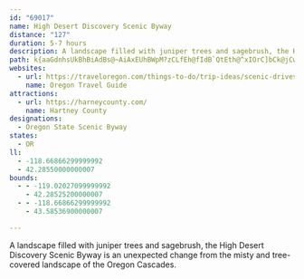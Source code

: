 ```yaml
---
id: "69017"
name: High Desert Discovery Scenic Byway
distance: "127"
duration: 5-7 hours
description: A landscape filled with juniper trees and sagebrush, the High Desert Discovery Scenic Byway is an unexpected change from the misty and tree-covered landscape of the Oregon Cascades.
path: k{aaGdnhsUkBhBiAdBs@~AiAxEUhBWpM?zCLfEh@fIdB`QtEth@^xIOrC]bCk@jCwE`O}Wv}@wDnLs@rAsAjBkBfBmC~Au[pMkBbA}BlBsAjB}BbE}l@~iA_BrD}AfFiAnFmFn]OxCHfCPrBrAfFTxAL~AElCg@lDU`AiEjKm@xBUzB@~FElBOfB[jBg@rAy@zAiCpCia@x[_EzDaG|H}D`HyCtGyDtJiBvDqVfe@yBfF{\|uAaqAvoFaZlkAsBfKgCvRkAlG{I|ZgCzHuArD}F`LYdA[lC?rCz@zHLrDWhE_BlOOvMKjBWxB{AfJyAfMaAfFk@jB_AlBqCzCe@v@I`@Kp@ObKi@dDo@rCmCnOYfCs@tKUlG_@xDo@zCi@pAmB`Cu@j@aA^eARo@FmEAefBmHif@_C_fBiH}Fe@kXcM_mCypAmCeAuBSaUFuDNy@LePnFcUxE}TfHwHlDoMlIoBt@sAV{K`Aq~AjLiEf@aDjAsA`AyA|Aw\fb@}IfKc`DlkDgDlCeAh@iRbGcCdBiAtAwFrJcAxBgk@hwAcArB_A~AiAxA_r@fq@yEtEwDvCgDbByDpAmKdBuFf@wuB`NgCd@cBl@yAjAyHjJ{C|C{BtAuEvAgsCjs@iFjB{`@bPkFjC_OnIyCjA{LzCqOdDgHp@_I@}aBSyCR{DjAcBt@eBxAiCvCu_BnlC_FjF{CnEmHjHmGhE_CnAoG|AcLbBsBDcBK}`@sIcJ{BgC_AuAy@{EgEiAs@eBu@sBIoRf@oAPcBl@gZdSqDjCsD~C{LfNoCzB{ErBwGrBia@zIeW~@miA~CgGxA_OfH}TzLmI~CgH|AcEVgESgDc@eBYcD{@maCw~@_~Aam@yYoKia@mNsGgCwCqAgj@gYmCkA_Dy@eJQylAr@}@GuOmEg^uKuk@cRqKaEw_Bap@oBkAy@s@o@eAmAuC}YmkAmBkHiAaCiBmBsBkA}l@wY}BmCy@_BYmA_@eECaBl@w[HcLNsBXiAt@uArBsCd@eBxAgDlEsGpFmMXaADw@IuC_@yAU_@cA{@mDiAk@[q@eAi@mBByDL_Cd@y@xBmBlAiEnBkEXmADk@Oy@Y[y@CcIjB}Ar@iD~B_HbG_ApAy@~AeBhEiA|BsAhAy@\wCXsHk@ec@_@gA[iAw@y@y@aJwLkAsA{AkAkC}@mCg@mWmEoBm@qGqDyAm@yBg@uXmCuBKsCRwEv@wH`@kI~@cESmEs@cBe@gIqEcC}Ay@y@u@oAsAiD{EaOcB_E_CsCmFoE_Bi@i@GuPe@eKe@oASgEgCwHoDaFkDyAm@cQkDyEs@sBMaLyBcBMmALsCz@_BVyBE}B]{@i@}@yAu@eBqEsN}AoEq@yAcCaDmAq@yDy@uF_A}KsCiDg@{Ge@}DEwEVqQrBq@?_BQoPgEk@GqSOyCUcHsBaE_BuA_AiBkBe[ya@cAgAe@Sc@Ee@JYNoCjEkFlH_CbCyBvAa[zLiBf@cBJmDMsD_@}@SoAk@}@m@y@y@uCkEaB_DQu@c@sB_CuOo@eCg@aAyAqA_RiKcBq@oAYmEm@sA?mBRaPjBsADyAIyBYyOoDiFkBiIgDmHqDsFsDoAi@gDy@w{@qKgCOkPl@cE^}Er@}E`Bs@DyCSgGmAgGYoe@p@iBLsCf@{GlCaF~A{BJgBQiBq@_CoB}@wAiAuC]mBU{D?}@b@aGbA{H@kBKgC_@yAUw@wAmBmAs@eAUu@Ci@DqCx@k@^aCxBsLnMwEnEcAj@sBv@cALcB?uASu@MwBeAiB}AsBiD_B_GaHk\qEiSe@yAo@oAgAwAuE_FyReRsCwBaE_CmaBs{@yB_AsBScBR_AXyNnKua@j_@mBjBmEhF{PbVoYvd@cMfZeD~GkC~EcBxBoR|TyAxAcC`BmVzMqHfCmCd@oBDqDQcB[yBw@yAs@wKaHuGuDeAe@cDi@iBA{Lr@wBd@gF~A{QfGus@d]kElCgGrHoEfG}A`CsD`HyDlJgG|RoPvd@uJnUyAzBs@p@oAl@oAXwAJob@yBoCJgB\kAh@aBlAcD`EqJbN_DjDcBdAoQrHwBlAq@l@}CxDspCzcE}BzBwVvPuBjAsBp@m@F_DGo}DuVse@uC}A?{@@iCx@{GrD_A^ib@vUsC~@_CRoxClMsT~@wDFiDG{Gk@_s@}JaAIsBD}AXuAf@}CvB_r@ln@yB~AmChA{E|@{~Dtg@q^dFiCr@qFzCm|@fo@yDfC{DjB}DfAuC^asYxhA}f@rBoBV}Cz@wAv@cCnBuBvCo@rAiAxC{Hd]m@bFq@jKw@lFu@hCo@xAaGxJk@jASz@UdB}@bQs@dHa@fC}@`EyEhSWxBOfG_@lGyCdRYhAmAlBg@f@sAp@cALmmAAavB`@aaBE}uDq@uyDb@m`CQ{q@D
websites:
  - url: https://traveloregon.com/things-to-do/trip-ideas/scenic-drives/high-desert-discovery/
    name: Oregon Travel Guide
attractions:
  - url: https://harneycounty.com/
    name: Hartney County
designations:
  - Oregon State Scenic Byway
states:
  - OR
ll:
  - -118.66866299999992
  - 42.28550000000007
bounds:
  - - -119.02027099999992
    - 42.28525200000007
  - - -118.66866299999992
    - 43.58536900000007

---
```


A landscape filled with juniper trees and sagebrush, the High Desert Discovery Scenic Byway is an unexpected change from the misty and tree-covered landscape of the Oregon Cascades.
